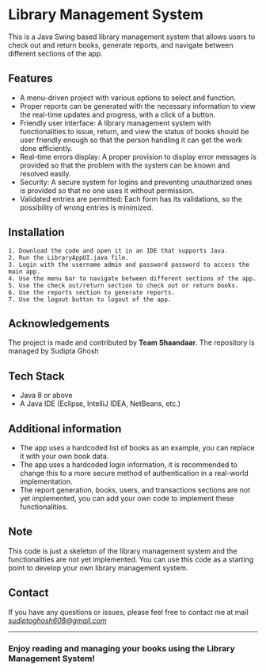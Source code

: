 
# Library Management System

This is a Java Swing based library management system that allows users to check out and return books, generate reports, and navigate between different sections of the app.

## Features
* A menu-driven project with various options to select and function.
* Proper reports can be generated with the necessary information to view the real-time updates and progress, with a click of a button.
* Friendly user interface: A library management system with functionalities to issue, return, and view the status of books should be user friendly enough so that the person handling it can get the work done efficiently.
* Real-time errors display: A proper provision to display error messages is provided so that the problem with the system can be known and resolved easily.
* Security: A secure system for logins and preventing unauthorized ones is provided so that no one uses it without permission.
* Validated entries are permitted: Each form has its validations, so the possibility of wrong entries is minimized.
## Installation
    1. Download the code and open it in an IDE that supports Java.
    2. Run the LibraryAppUI.java file.
    3. Login with the username admin and password password to access the main app. 
    4. Use the menu bar to navigate between different sections of the app.
    5. Use the check out/return section to check out or return books.
    6. Use the reports section to generate reports.
    7. Use the logout button to logout of the app.
## Acknowledgements

 The project is made and contributed by **Team Shaandaar**. The repository is managed by Sudipta Ghosh
## Tech Stack
* Java 8 or above
* A Java IDE (Eclipse, IntelliJ IDEA, NetBeans, etc.)


## Additional information
* The app uses a hardcoded list of books as an example, you can replace it with your own book data.
* The app uses a hardcoded login information, it is recommended to change this to a more secure method of authentication in a real-world implementation.
* The report generation, books, users, and transactions sections are not yet implemented, you can add your own code to implement these functionalities.
## Note
This code is just a skeleton of the library management system and the functionalities are not yet implemented. You can use this code as a starting point to develop your own library management system.

## Contact
If you have any questions or issues, please feel free to contact me at mail *sudiptoghosh608@gmail.com*

-------------
### Enjoy reading and managing your books using the Library Management System!



